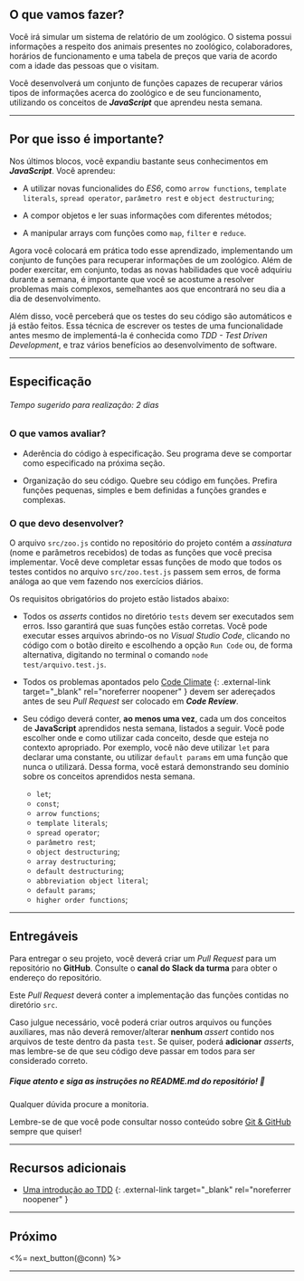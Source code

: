 ## O que vamos fazer?

Você irá simular um sistema de relatório de um zoológico. O sistema possui informações a respeito dos animais presentes no zoológico, colaboradores, horários de funcionamento e uma tabela de preços que varia de acordo com a idade das pessoas que o visitam.

Você desenvolverá um conjunto de funções capazes de recuperar vários tipos de informações acerca do zoológico e de seu funcionamento, utilizando os conceitos de ***JavaScript*** que aprendeu nesta semana.

---

## Por que isso é importante?

Nos últimos blocos, você expandiu bastante seus conhecimentos em ***JavaScript***. Você aprendeu:

   * A utilizar novas funcionalides do *ES6*, como `arrow functions`, `template literals`, `spread operator`, `parâmetro rest` e `object destructuring`;

   * A compor objetos e ler suas informações com diferentes métodos;

   * A manipular arrays com funções como `map`, `filter` e `reduce`.

Agora você colocará em prática todo esse aprendizado, implementando um conjunto de funções para recuperar informações de um zoológico. Além de poder exercitar, em conjunto, todas as novas habilidades que você adquiriu durante a semana, é importante que você se acostume a resolver problemas mais complexos, semelhantes aos que encontrará no seu dia a dia de desenvolvimento.

Além disso, você perceberá que os testes do seu código são automáticos e já estão feitos. Essa técnica de escrever os testes de uma funcionalidade antes mesmo de implementá-la é conhecida como _TDD - Test Driven Development_, e traz vários benefícios ao desenvolvimento de software.

---

## Especificação

###### Tempo sugerido para realização: 2 dias

### O que vamos avaliar?

* Aderência do código à especificação. Seu programa deve se comportar como especificado na próxima seção.

* Organização do seu código. Quebre seu código em funções. Prefira funções pequenas, simples e bem definidas a funções grandes e complexas.

### O que devo desenvolver?

O arquivo `src/zoo.js` contido no repositório do projeto contém a *assinatura* (nome e parâmetros recebidos) de todas as funções que você precisa implementar. Você deve completar essas funções de modo que todos os testes contidos no arquivo `src/zoo.test.js` passem sem erros, de forma análoga ao que vem fazendo nos exercícios diários.

Os requisitos obrigatórios do projeto estão listados abaixo:

* Todos os *asserts* contidos no diretório `tests` devem ser executados sem erros. Isso garantirá que suas funções estão corretas. Você pode executar esses arquivos abrindo-os no _Visual Studio Code_, clicando no código com o botão direito e escolhendo a opção `Run Code` ou, de forma alternativa, digitando no terminal o comando `node test/arquivo.test.js`.

* Todos os problemas apontados pelo [Code Climate](https://docs.codeclimate.com/docs) {: .external-link target="_blank" rel="noreferrer noopener" } devem ser adereçados antes de seu _Pull Request_ ser colocado em **_Code Review_**.

* Seu código deverá conter, **ao menos uma vez**, cada um dos conceitos de **JavaScript** aprendidos nesta semana, listados a seguir. Você pode escolher onde e como utilizar cada conceito, desde que esteja no contexto apropriado. Por exemplo, você não deve utilizar `let` para declarar uma constante, ou utilizar `default params` em uma função que nunca o utilizará. Dessa forma, você estará demonstrando seu domínio sobre os conceitos aprendidos nesta semana.

   * `let`;
   * `const`;
   * `arrow functions`;
   * `template literals`;
   * `spread operator`;
   * `parâmetro rest`;
   * `object destructuring`;
   * `array destructuring`;
   * `default destructuring`;
   * `abbreviation object literal`;
   * `default params`;
   * `higher order functions`;

---

## Entregáveis

Para entregar o seu projeto, você deverá criar um _Pull Request_ para um repositório no **GitHub**. Consulte o **canal do Slack da turma** para obter o endereço do repositório.

Este _Pull Request_ deverá conter a implementação das funções contidas no diretório `src`.

Caso julgue necessário, você poderá criar outros arquivos ou funções auxiliares, mas não deverá remover/alterar **nenhum** *assert* contido nos arquivos de teste dentro da pasta `test`. Se quiser, poderá **adicionar** *asserts*, mas lembre-se de que seu código deve passar em todos para ser considerado correto.

##### Fique atento e siga as instruções no README.md do repositório! 🥺

Qualquer dúvida procure a monitoria.

Lembre-se de que você pode consultar nosso conteúdo sobre [Git & GitHub](/fundamentals/git) sempre que quiser!

---

## Recursos adicionais

  * [Uma introdução ao TDD](https://www.devmedia.com.br/test-driven-development-tdd-simples-e-pratico/18533) {: .external-link target="_blank" rel="noreferrer noopener" }

---

## Próximo

<%= next_button(@conn) %>

---
